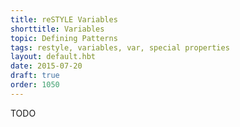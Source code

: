 ```yaml
---
title: reSTYLE Variables
shorttitle: Variables
topic: Defining Patterns
tags: restyle, variables, var, special properties
layout: default.hbt
date: 2015-07-20
draft: true
order: 1050
---
```


TODO